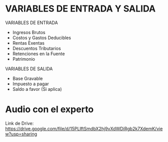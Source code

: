 # VARIABLES DE ENTRADA Y SALIDA

VARIABLES DE ENTRADA
-	Ingresos Brutos
-	Costos y Gastos Deducibles
-	Rentas Exentas
-	Descuentos Tributarios
-	Retenciones en la Fuente
-	Patrimonio
  
VARIABLES DE SALIDA
-	Base Gravable
-	Impuesto a pagar
-	Saldo a favor (Si aplica)

# Audio con el experto
Link de Drive: https://drive.google.com/file/d/15PLIftSmdbX2hj9vXdWDiRgb2k7XdemK/view?usp=sharing
